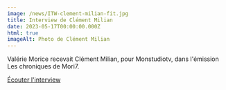 ```yaml
---
image: /news/ITW-clement-milian-fit.jpg
title: Interview de Clément Milian
date: 2023-05-17T00:00:00.000Z
html: true
imageAlt: Photo de Clément Milian
---
```


<!--suppress HtmlDeprecatedAttribute -->

<p>
  Valérie Morice recevait Clément Milian, pour Monstudiotv, dans l'émission Les chroniques de Mori7.
</p>
<p>
  <a
    href="https://www.youtube.com/watch?v=FarWcN5u3Qk"
    rel="noopener noreferrer"
    target="_blank"
  >
    Écouter l'interview
  </a>
</p>
